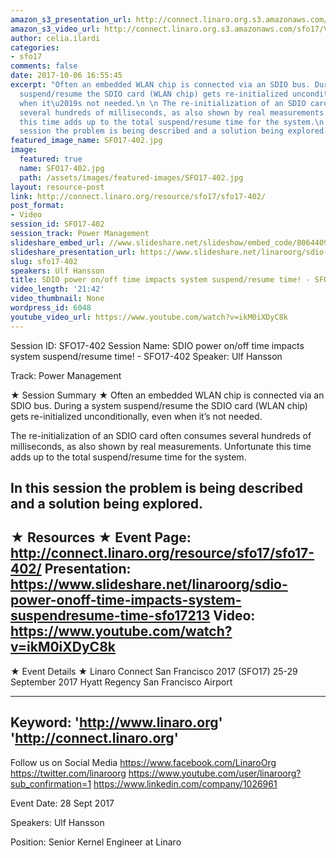 ```yaml
---
amazon_s3_presentation_url: http://connect.linaro.org.s3.amazonaws.com/sfo17/Presentations/SFO17-402-%20SDIO%20power%20on%252Foff%20time%20impacts%20system%20suspend%252Fresume%20time%20.pdf
amazon_s3_video_url: http://connect.linaro.org.s3.amazonaws.com/sfo17/Videos/SFO17-402%20SDIO%20power%20on%20%20off%20time%20impacts%20system%20suspend%20%20resume%20time%21.mp4
author: celia.ilardi
categories:
- sfo17
comments: false
date: 2017-10-06 16:55:45
excerpt: "Often an embedded WLAN chip is connected via an SDIO bus. During a system
  suspend/resume the SDIO card (WLAN chip) gets re-initialized unconditionally, even
  when it\u2019s not needed.\n \n The re-initialization of an SDIO card often consumes
  several hundreds of milliseconds, as also shown by real measurements. Unfortunate
  this time adds up to the total suspend/resume time for the system.\n \n In this
  session the problem is being described and a solution being explored."
featured_image_name: SFO17-402.jpg
image:
  featured: true
  name: SFO17-402.jpg
  path: /assets/images/featured-images/SFO17-402.jpg
layout: resource-post
link: http://connect.linaro.org/resource/sfo17/sfo17-402/
post_format:
- Video
session_id: SFO17-402
session_track: Power Management
slideshare_embed_url: //www.slideshare.net/slideshow/embed_code/80644092
slideshare_presentation_url: https://www.slideshare.net/linaroorg/sdio-power-onoff-time-impacts-system-suspendresume-time-sfo17402-80644092
slug: sfo17-402
speakers: Ulf Hansson
title: SDIO power on/off time impacts system suspend/resume time! - SFO17-402
video_length: '21:42'
video_thumbnail: None
wordpress_id: 6048
youtube_video_url: https://www.youtube.com/watch?v=ikM0iXDyC8k
---
```


Session ID: SFO17-402
Session Name: SDIO power on/off time impacts system suspend/resume time! - SFO17-402
Speaker: Ulf Hansson

Track: Power Management

★ Session Summary ★
Often an embedded WLAN chip is connected via an SDIO bus. During a system suspend/resume the SDIO card (WLAN chip) gets re-initialized unconditionally, even when it’s not needed.

The re-initialization of an SDIO card often consumes several hundreds of milliseconds, as also shown by real measurements. Unfortunate this time adds up to the total suspend/resume time for the system.

In this session the problem is being described and a solution being explored.
---------------------------------------------------
★ Resources ★
Event Page: http://connect.linaro.org/resource/sfo17/sfo17-402/
Presentation: https://www.slideshare.net/linaroorg/sdio-power-onoff-time-impacts-system-suspendresume-time-sfo17213
Video: https://www.youtube.com/watch?v=ikM0iXDyC8k
---------------------------------------------------

★ Event Details ★
Linaro Connect San Francisco 2017 (SFO17)
25-29 September 2017
Hyatt Regency San Francisco Airport

---------------------------------------------------
Keyword:
'http://www.linaro.org'
'http://connect.linaro.org'
---------------------------------------------------
Follow us on Social Media
https://www.facebook.com/LinaroOrg
https://twitter.com/linaroorg
https://www.youtube.com/user/linaroorg?sub_confirmation=1
https://www.linkedin.com/company/1026961

Event Date: 28 Sept 2017

Speakers: Ulf Hansson

Position: Senior Kernel Engineer at Linaro